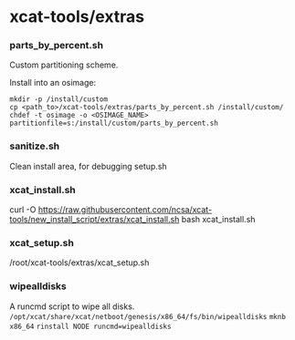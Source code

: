 # xcat-tools/extras

### parts_by_percent.sh
Custom partitioning scheme.

Install into an osimage:
```
mkdir -p /install/custom
cp <path_to>/xcat-tools/extras/parts_by_percent.sh /install/custom/
chdef -t osimage -o <OSIMAGE_NAME> partitionfile=s:/install/custom/parts_by_percent.sh
```

### sanitize.sh
Clean install area, for debugging setup.sh

### xcat_install.sh
curl -O
https://raw.githubusercontent.com/ncsa/xcat-tools/new_install_script/extras/xcat_install.sh
bash xcat_install.sh

### xcat_setup.sh
/root/xcat-tools/extras/xcat_setup.sh

### wipealldisks
A runcmd script to wipe all disks.
`/opt/xcat/share/xcat/netboot/genesis/x86_64/fs/bin/wipealldisks`
`mknb x86_64`
`rinstall NODE runcmd=wipealldisks`
